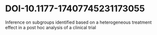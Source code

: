 # DOI-10.1177-17407745231173055
Inference on subgroups identified based on a heterogeneous treatment effect in a post hoc analysis of a clinical trial

